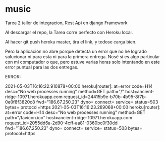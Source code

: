 # music
Tarea 2 taller de integracion, Rest Api en django Framework



Al descargar el repo, la Tarea corre perfecto con Heroku local.

Al hacer git push heroku master, tira el link, y todose carga bien.

Pero la aplicación no abre porque detecta un error que no he logrado solucionar ni para esta ni para la primera entrega.
Nosé si es algo particular con mi computador o que, pero estuve varias horas solo intentando en este error puntual para las dos entregas.

ERROR:


2021-05-03T16:16:22.910878+00:00 heroku[router]: at=error code=H14 desc="No web processes running" method=GET path="/" host=ancient-ridge-10971.herokuapp.com request_id=24415b9e-b70b-4b95-8f7b-0e0f8f3820c8 fwd="186.67.250.23" dyno= connect= service= status=503 bytes= protocol=https
2021-05-03T16:16:23.289068+00:00 heroku[router]: at=error code=H14 desc="No web processes running" method=GET path="/favicon.ico" host=ancient-ridge-10971.herokuapp.com request_id=2055dd6a-2d90-4cff-aa81-0360bc0f30dd fwd="186.67.250.23" dyno= connect= service= status=503 bytes= protocol=https

